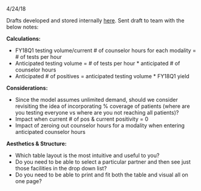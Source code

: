 4/24/18

Drafts developed and stored internally [here](https://drive.google.com/drive/folders/1gUNcastcFzmX7OzBYHAPqW3oST09VtO7). Sent draft to team with the below notes:

**Calculations:**
- FY18Q1 testing volume/current # of counselor hours for each modality = # of tests per hour
- Anticipated testing volume = # of tests per hour * anticipated # of counselor hours
- Anticipated # of positives = anticipated testing volume * FY18Q1 yield

**Considerations:**
- Since the model assumes unlimited demand, should we consider revisiting the idea of incorporating % coverage of patients (where are you testing everyone vs where are you not reaching all patients)?
- Impact when current # of pos & current positivity = 0
- Impact of zeroing out counselor hours for a modality when entering anticipated counselor hours

**Aesthetics & Structure:**
- Which table layout is the most intuitive and useful to you?
- Do you need to be able to select a particular partner and then see just those facilities in the drop down list?
- Do you need to be able to print and fit both the table and visual all on one page?
